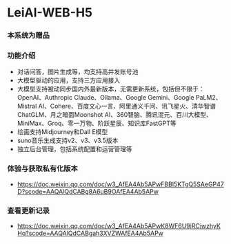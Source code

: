 # LeiAI-WEB-H5

### 本系统为赠品

### 功能介绍
- 对话问答，图片生成等，均支持高并发账号池
- 大模型驱动的应用，支持三方应用接入
- 大模型支持被动同步国内外最新版本，无需更新系统，包括但不限于：OpenAI、Authropic Claude、Ollama、Google Gemini、Google PaLM2、Mistral AI、Cohere、百度文心一言、阿里通义千问、讯飞星火、清华智谱ChatGLM、月之暗面Moonshot AI、360智脑、腾讯混元、百川大模型、MiniMax、Groq、零一万物、阶跃星辰、知识库FastGPT等
- 绘画支持Midjourney和Dall E模型
- suno音乐生成支持v2、v3、v3.5版本
- 独立后台管理，包括系统配置和运营管理等

### 体验与获取私有化版本
- https://doc.weixin.qq.com/doc/w3_AfEA4Ab5APwFBBl5KTgQ5SAeGP47D?scode=AAQAlQdCABg8A6uB9OAfEA4Ab5APw

### 查看更新记录
- https://doc.weixin.qq.com/doc/w3_AfEA4Ab5APwK8WF6U9iRCiwzhyKHq?scode=AAQAlQdCABgah3XVZWAfEA4Ab5APw
